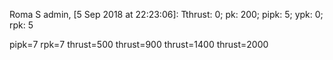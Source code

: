 Roma S admin, [5 Sep 2018 at 22:23:06]:
Tthrust: 0; pk: 200; pipk: 5; ypk: 0; rpk: 5

pipk=7
rpk=7
thrust=500
thrust=900
thrust=1400
thrust=2000
